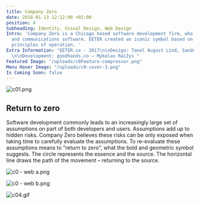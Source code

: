 ```yaml
---
title: Company Zero
date: 2018-01-13 12:12:00 +02:00
position: 4
Subheading: Identity, Visual Design, Web Design
Intro: 'Company Zero is a Chicago based software development firm, who engineers cryptocurrency
  and communications software. EETER created an iconic symbol based on c0''s fundamental
  principles of operation. '
Extra Information: "EETER.co - 2017\n\nDesign: Tanel August Lind, Sander Meentalo
  \n\nDevelopment: goodhands.co – Mykolas Raižys "
Featured Image: "/uploads/c0Feature-compressor.png"
Menu Hover Image: "/uploads/c0-cover-3.png"
Is Coming Soon: false
---
```


![c01.png](/uploads/c01.png)
<br>

## Return to zero

Software development commonly leads to an increasingly large set of assumptions on part of both developers and users. Assumptions add up to hidden risks. Company Zero believes these risks can be only exposed when taking time to carefully evaluate the assumptions. To re-evaluate these assumptions means to "return to zero", what the bold and geometric symbol suggests. The circle represents the essence and the source. The horizontal line draws the path of the movement – returning to the source.

![c0 - web a.png](/uploads/c0%20-%20web%20a.png)

![c0 - web b.png](/uploads/c0%20-%20web%20b.png)

![c04.gif](/uploads/c04.gif)
<br>